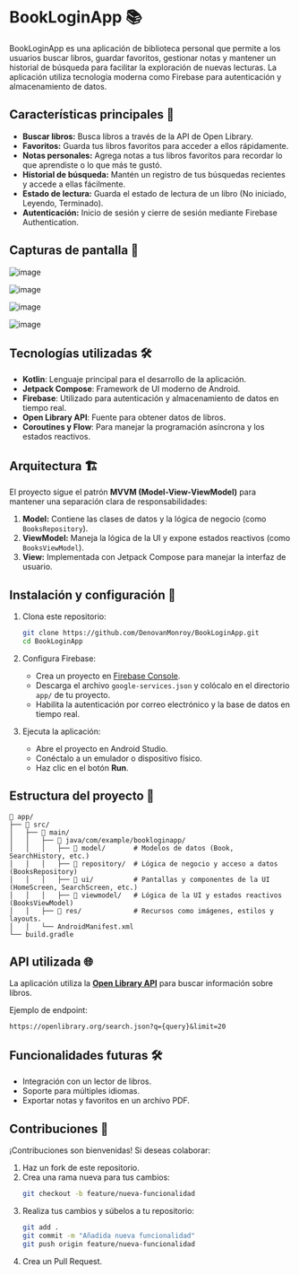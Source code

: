 # BookLoginApp 📚

BookLoginApp es una aplicación de biblioteca personal que permite a los usuarios buscar libros, guardar favoritos, gestionar notas y mantener un historial de búsqueda para facilitar la exploración de nuevas lecturas. La aplicación utiliza tecnología moderna como Firebase para autenticación y almacenamiento de datos.

## Características principales 🚀

- **Buscar libros:** Busca libros a través de la API de Open Library.
- **Favoritos:** Guarda tus libros favoritos para acceder a ellos rápidamente.
- **Notas personales:** Agrega notas a tus libros favoritos para recordar lo que aprendiste o lo que más te gustó.
- **Historial de búsqueda:** Mantén un registro de tus búsquedas recientes y accede a ellas fácilmente.
- **Estado de lectura:** Guarda el estado de lectura de un libro (No iniciado, Leyendo, Terminado).
- **Autenticación:** Inicio de sesión y cierre de sesión mediante Firebase Authentication.

## Capturas de pantalla 📸

![image](https://github.com/user-attachments/assets/3246e320-a588-4022-afaa-4b2d28407b54)

![image](https://github.com/user-attachments/assets/95c806cb-4d22-4da8-a890-bdee15ca28a2)

![image](https://github.com/user-attachments/assets/e06406bd-85f5-4fb0-a138-365716de5d58)

![image](https://github.com/user-attachments/assets/086eabde-8da2-4782-af5e-d8cebfca97ff)




## Tecnologías utilizadas 🛠️

- **Kotlin**: Lenguaje principal para el desarrollo de la aplicación.
- **Jetpack Compose**: Framework de UI moderno de Android.
- **Firebase**: Utilizado para autenticación y almacenamiento de datos en tiempo real.
- **Open Library API**: Fuente para obtener datos de libros.
- **Coroutines y Flow**: Para manejar la programación asíncrona y los estados reactivos.

## Arquitectura 🏗️

El proyecto sigue el patrón **MVVM (Model-View-ViewModel)** para mantener una separación clara de responsabilidades:

1. **Model:** Contiene las clases de datos y la lógica de negocio (como `BooksRepository`).
2. **ViewModel:** Maneja la lógica de la UI y expone estados reactivos (como `BooksViewModel`).
3. **View:** Implementada con Jetpack Compose para manejar la interfaz de usuario.

## Instalación y configuración 🔧

1. Clona este repositorio:
   ```bash
   git clone https://github.com/DenovanMonroy/BookLoginApp.git
   cd BookLoginApp
   ```

2. Configura Firebase:
   - Crea un proyecto en [Firebase Console](https://console.firebase.google.com/).
   - Descarga el archivo `google-services.json` y colócalo en el directorio `app/` de tu proyecto.
   - Habilita la autenticación por correo electrónico y la base de datos en tiempo real.

3. Ejecuta la aplicación:
   - Abre el proyecto en Android Studio.
   - Conéctalo a un emulador o dispositivo físico.
   - Haz clic en el botón **Run**.

## Estructura del proyecto 📂

```plaintext
📂 app/
├── 📂 src/
│   ├── 📂 main/
│   │   ├── 📂 java/com/example/bookloginapp/
│   │   │   ├── 📂 model/       # Modelos de datos (Book, SearchHistory, etc.)
│   │   │   ├── 📂 repository/  # Lógica de negocio y acceso a datos (BooksRepository)
│   │   │   ├── 📂 ui/          # Pantallas y componentes de la UI (HomeScreen, SearchScreen, etc.)
│   │   │   ├── 📂 viewmodel/   # Lógica de la UI y estados reactivos (BooksViewModel)
│   │   ├── 📂 res/             # Recursos como imágenes, estilos y layouts.
│   │   └── AndroidManifest.xml
└── build.gradle
```

## API utilizada 🌐

La aplicación utiliza la **[Open Library API](https://openlibrary.org/developers/api)** para buscar información sobre libros.

Ejemplo de endpoint:
```plaintext
https://openlibrary.org/search.json?q={query}&limit=20
```

## Funcionalidades futuras 🛠️

- Integración con un lector de libros.
- Soporte para múltiples idiomas.
- Exportar notas y favoritos en un archivo PDF.

## Contribuciones 🤝

¡Contribuciones son bienvenidas! Si deseas colaborar:
1. Haz un fork de este repositorio.
2. Crea una rama nueva para tus cambios:
   ```bash
   git checkout -b feature/nueva-funcionalidad
   ```
3. Realiza tus cambios y súbelos a tu repositorio:
   ```bash
   git add .
   git commit -m "Añadida nueva funcionalidad"
   git push origin feature/nueva-funcionalidad
   ```
4. Crea un Pull Request.

